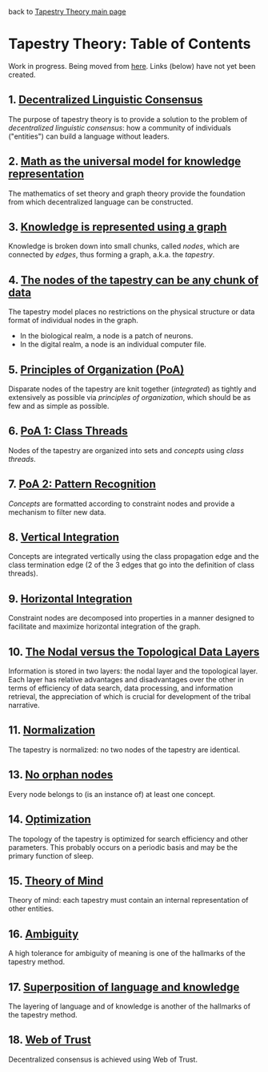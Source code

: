 back to [Tapestry Theory main page](https://github.com/wds4/tapestry-protocol/blob/main/tapestry-theory/README.md)

Tapestry Theory: Table of Contents
=====

Work in progress. Being moved from [here](https://github.com/wds4/tribal-tapestry/blob/main/essays/bookJustification/hypotheses/tapestryFoundation.md). Links (below) have not yet been created.

## 1. [Decentralized Linguistic Consensus](https://github.com/wds4/tapestry-protocol/blob/main/tapestry-theory/sections/decentralizedLinguisticConsensus.md)
The purpose of tapestry theory is to provide a solution to the problem of *decentralized linguistic consensus*: how a community of individuals ("entities") can build a language without leaders.

## 2. [Math as the universal model for knowledge representation]()
The mathematics of set theory and graph theory provide the foundation from which decentralized language can be constructed.

## 3. [Knowledge is represented using a graph]()
Knowledge is broken down into small chunks, called *nodes*, which are connected by *edges*, thus forming a graph, a.k.a. the *tapestry*.

## 4. [The nodes of the tapestry can be any chunk of data]()
The tapestry model places no restrictions on the physical structure or data format of individual nodes in the graph.
- In the biological realm, a node is a patch of neurons.
- In the digital realm, a node is an individual computer file.

## 5. [Principles of Organization (PoA)]()
Disparate nodes of the tapestry are knit together (*integrated*) as tightly and extensively as possible via *principles of organization*, which should be as few and as simple as possible.

## 6. [PoA 1: Class Threads]()
Nodes of the tapestry are organized into sets and *concepts* using *class threads*.

## 7. [PoA 2: Pattern Recognition]()
*Concepts* are formatted according to constraint nodes and provide a mechanism to filter new data.

## 8. [Vertical Integration]()
Concepts are integrated vertically using the class propagation edge and the class termination edge (2 of the 3 edges that go into the definition of class threads).

## 9. [Horizontal Integration]()
Constraint nodes are decomposed into properties in a manner designed to facilitate and maximize horizontal integration of the graph.

## 10. [The Nodal versus the Topological Data Layers]()
Information is stored in two layers: the nodal layer and the topological layer. Each layer has relative advantages and disadvantages over the other in terms of efficiency of data search, data processing, and information retrieval, the appreciation of which is crucial for development of the tribal narrative.

## 11. [Normalization]()
The tapestry is normalized: no two nodes of the tapestry are identical.

## 13. [No orphan nodes]()
Every node belongs to (is an instance of) at least one concept.

## 14. [Optimization]()
The topology of the tapestry is optimized for search efficiency and other parameters. This probably occurs on a periodic basis and may be the primary function of sleep.

## 15. [Theory of Mind]()
Theory of mind: each tapestry must contain an internal representation of other entities.

## 16. [Ambiguity]()
A high tolerance for ambiguity of meaning is one of the hallmarks of the tapestry method.

## 17. [Superposition of language and knowledge]()
The layering of language and of knowledge is another of the hallmarks of the tapestry method.

## 18. [Web of Trust]()
Decentralized consensus is achieved using Web of Trust.
